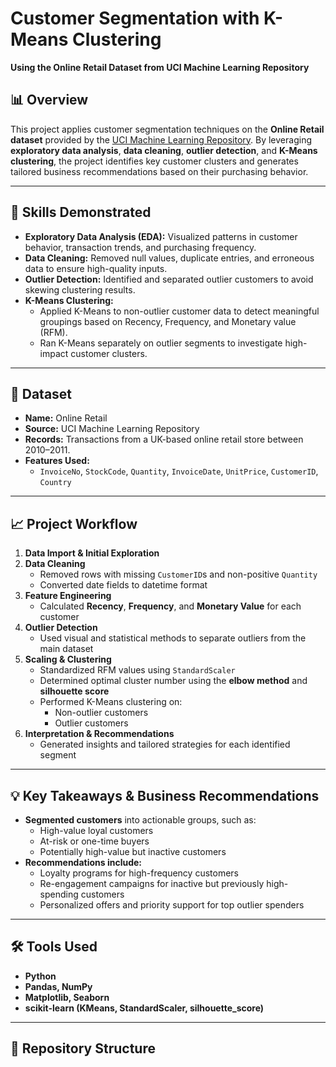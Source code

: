 # Customer Segmentation with K-Means Clustering  
**Using the Online Retail Dataset from UCI Machine Learning Repository**

## 📊 Overview
This project applies customer segmentation techniques on the **Online Retail dataset** provided by the [UCI Machine Learning Repository](https://archive.ics.uci.edu/ml/datasets/online+retail). By leveraging **exploratory data analysis**, **data cleaning**, **outlier detection**, and **K-Means clustering**, the project identifies key customer clusters and generates tailored business recommendations based on their purchasing behavior.

---

## 🧠 Skills Demonstrated
- **Exploratory Data Analysis (EDA):** Visualized patterns in customer behavior, transaction trends, and purchasing frequency.
- **Data Cleaning:** Removed null values, duplicate entries, and erroneous data to ensure high-quality inputs.
- **Outlier Detection:** Identified and separated outlier customers to avoid skewing clustering results.
- **K-Means Clustering:** 
  - Applied K-Means to non-outlier customer data to detect meaningful groupings based on Recency, Frequency, and Monetary value (RFM).
  - Ran K-Means separately on outlier segments to investigate high-impact customer clusters.

---

## 📌 Dataset
- **Name:** Online Retail
- **Source:** UCI Machine Learning Repository
- **Records:** Transactions from a UK-based online retail store between 2010–2011.
- **Features Used:**  
  - `InvoiceNo`, `StockCode`, `Quantity`, `InvoiceDate`, `UnitPrice`, `CustomerID`, `Country`

---

## 📈 Project Workflow
1. **Data Import & Initial Exploration**
2. **Data Cleaning**
   - Removed rows with missing `CustomerID`s and non-positive `Quantity`
   - Converted date fields to datetime format
3. **Feature Engineering**
   - Calculated **Recency**, **Frequency**, and **Monetary Value** for each customer
4. **Outlier Detection**
   - Used visual and statistical methods to separate outliers from the main dataset
5. **Scaling & Clustering**
   - Standardized RFM values using `StandardScaler`
   - Determined optimal cluster number using the **elbow method** and **silhouette score**
   - Performed K-Means clustering on:
     - Non-outlier customers
     - Outlier customers
6. **Interpretation & Recommendations**
   - Generated insights and tailored strategies for each identified segment

---

## 💡 Key Takeaways & Business Recommendations
- **Segmented customers** into actionable groups, such as:
  - High-value loyal customers
  - At-risk or one-time buyers
  - Potentially high-value but inactive customers
- **Recommendations include:**
  - Loyalty programs for high-frequency customers
  - Re-engagement campaigns for inactive but previously high-spending customers
  - Personalized offers and priority support for top outlier spenders

---

## 🛠 Tools Used
- **Python**
- **Pandas, NumPy**
- **Matplotlib, Seaborn**
- **scikit-learn (KMeans, StandardScaler, silhouette_score)**

---

## 📂 Repository Structure
